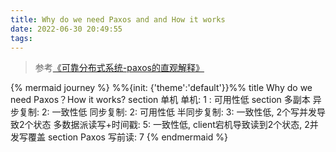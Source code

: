 ```yaml
---
title: Why do we need Paxos and and How it works
date: 2022-06-30 20:49:55
tags:
---
```


> 参考[《可靠分布式系统-paxos的直观解释》](https://blog.openacid.com/algo/paxos/)


{% mermaid journey %}
%%{init: {'theme':'default'}}%%
	title Why do we need Paxos？How it works?
	section 单机
		单机: 1 : 可用性低
	section 多副本
		异步复制:  2: 一致性低
		同步复制:  2: 可用性低
		半同步复制:  3: 一致性低, 2个写并发导致2个状态
		多数据派读写+时间戳: 5: 一致性低, client宕机导致读到2个状态, 2并发写覆盖
	section Paxos
		写前读: 7
{% endmermaid %}

<!--
```mermaid
journey
	title Why do we need Paxos？How it works?
	section 单机
		单机: 1 : 可用性低
	section 多副本
		异步复制:  2: 一致性低
		同步复制:  2: 可用性低
		半同步复制:  3: 一致性低, 2个写并发导致2个状态
		多数据派读写+时间戳: 5: 一致性低, client宕机导致读到2个状态, 2并发写覆盖
	section Paxos
		写前读: 7
```
-->

